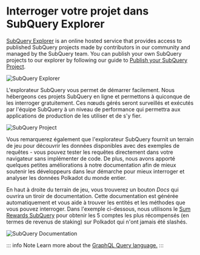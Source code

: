 # Interroger votre projet dans SubQuery Explorer

[SubQuery Explorer](https://explorer.subquery.network) is an online hosted service that provides access to published SubQuery projects made by contributors in our community and managed by the SubQuery team. You can publish your own SubQuery projects to our explorer by following our guide to [Publish your SubQuery Project](../run_publish/publish.md).

![SubQuery Explorer](https://static.subquery.network/media/explorer/explorer-header.png)

L'explorateur SubQuery vous permet de démarrer facilement. Nous hébergeons ces projets SubQuery en ligne et permettons à quiconque de les interroger gratuitement. Ces nœuds gérés seront surveillés et exécutés par l'équipe SubQuery à un niveau de performance qui permettra aux applications de production de les utiliser et de s'y fier.

![SubQuery Project](https://static.subquery.network/media/explorer/explorer-project.png)

Vous remarquerez également que l'explorateur SubQuery fournit un terrain de jeu pour découvrir les données disponibles avec des exemples de requêtes - vous pouvez tester les requêtes directement dans votre navigateur sans implémenter de code. De plus, nous avons apporté quelques petites améliorations à notre documentation afin de mieux soutenir les développeurs dans leur démarche pour mieux interroger et analyser les données Polkadot du monde entier.

En haut à droite du terrain de jeu, vous trouverez un bouton _Docs_ qui ouvrira un tiroir de documentation. Cette documentation est générée automatiquement et vous aide à trouver les entités et les méthodes que vous pouvez interroger. Dans l'exemple ci-dessous, nous utilisons le [Sum Rewards SubQuery](https://explorer.subquery.network/subquery/OnFinality-io/sum-reward) pour obtenir les 5 comptes les plus récompensés (en termes de revenus de staking) sur Polkadot qui n'ont jamais été slashés.

![SubQuery Documentation](https://static.subquery.network/media/explorer/explorer-documentation.png)

::: info Note Learn more about the [GraphQL Query language.](./graphql.md) :::
